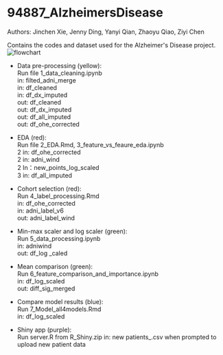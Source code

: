 # 94887_AlzheimersDisease
Authors: Jinchen Xie, Jenny Ding, Yanyi Qian, Zhaoyu Qiao, Ziyi Chen
 
Contains the codes and dataset used for the Alzheimer's Disease project.
![flowchart](https://user-images.githubusercontent.com/55336627/118058703-d06b7b00-b35c-11eb-9a70-0a5430a23227.png)

- Data pre-processing (yellow):  
Run file 1_data_cleaning.ipynb  
in: filted_adni_merge  
in: df_cleaned  
in: df_dx_imputed  
out: df_cleaned  
out: df_dx_imputed  
out: df_all_imputed  
out: df_ohe_corrected  

- EDA (red):  
Run file 2_EDA.Rmd, 3_feature_vs_feaure_eda.ipynb  
2 in: df_ohe_corrected  
2 in: adni_wind  
2 In：new_points_log_scaled  
3 in: df_all_imputed  

- Cohort selection (red):  
Run 4_label_processing.Rmd  
in: df_ohe_corrected  
in: adni_label_v6  
out: adni_label_wind  
  
- Min-max scaler and log scaler  (green):  
Run 5_data_processing.ipynb   
in: adniwind  
out: df_log _caled  

- Mean comparison (green):  
Run 6_feature_comparison_and_importance.ipynb  
in: df_log_scaled  
out: diff_sig_merged  

- Compare model results (blue):  
Run 7_Model_all4models.Rmd  
in: df_log_scaled  

- Shiny app (purple):  
Run server.R from R_Shiny.zip
in: new patients_.csv when prompted to upload new patient data  
